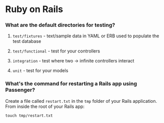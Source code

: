 # Ruby on Rails

### What are the default directories for testing?

1. `test/fixtures` - text/sample data in YAML or ERB used to populate the test database

2. `test/functional` - test for your controllers

3. `integration` - test where two → infinite controllers interact

4. `unit` - test for your models

### What's the command for restarting a Rails app using Passenger?

Create a file called `restart.txt` in the `tmp` folder of your Rails application. From inside the root of your Rails app:

`touch tmp/restart.txt`